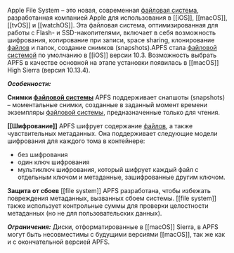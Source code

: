 Apple File System – это новая, современная [файловая система](Что%20такое%20ФС.md), разработанная компанией Apple для использования в [[iOS]], [[macOS]], [[tvOS]] и [[watchOS]]. Эта файловая система, оптимизированная для работы с Flash- и SSD-накопителями, включает в себя возможность шифрования, копирование при записи, space sharing, клонирование [файлов](Файл.md) и папок, создание снимков (snapshots).APFS стала [файловой системой](Что%20такое%20ФС.md) по умолчанию в [[iOS]] версии 10.3. Возможность выбрать APFS в качестве основной на этапе установки появилась в [[macOS]] High Sierra (версия 10.13.4).

***Особенности:***

**Снимки [файловой системы](Что%20такое%20ФС.md)**
APFS поддерживает снапшоты (snapshots) – моментальные снимки, созданные в заданный момент времени экземпляры [файловой системы](Что%20такое%20ФС.md), предназначенные только для чтения.

**[[Шифрование]]**
APFS шифрует содержание [файлов](Файл.md), а также чувствительных метаданных. Она поддерживает следующие модели шифрования для каждого тома в контейнере:
- без шифрования
- один ключ шифрования
- мультиключ шифрования, который шифрует каждый файл с отдельным ключом и метаданные, зашифрованные другим ключом.

**Защита от сбоев**
[[file system]] APFS разработана, чтобы избежать повреждения метаданных, вызванных сбоем системы. [[file system]] также использует контрольные суммы для проверки целостности метаданных (но не для пользовательских данных).

***Ограничения:***
Диски, отформатированные в [[macOS]] Sierra, в APFS могут быть несовместимы с будущими версиями [[macOS]], так же как и с окончательной версией APFS.
